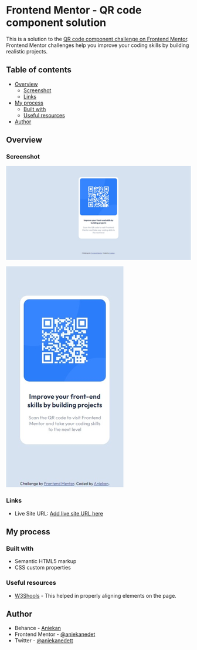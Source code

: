 # Frontend Mentor - QR code component solution

This is a solution to the [QR code component challenge on Frontend Mentor](https://www.frontendmentor.io/challenges/qr-code-component-iux_sIO_H). Frontend Mentor challenges help you improve your coding skills by building realistic projects. 

## Table of contents

- [Overview](#overview)
  - [Screenshot](#screenshot)
  - [Links](#links)
- [My process](#my-process)
  - [Built with](#built-with)
  - [Useful resources](#useful-resources)
- [Author](#author)


## Overview

### Screenshot

![](./images/screenshot.jpeg)

![](./images/screenshot-mobile.jpeg)

### Links
- Live Site URL: [Add live site URL here](https://aniekanedet.github.io/mobile-responsive-qr-code-component/)

## My process

### Built with

- Semantic HTML5 markup
- CSS custom properties


### Useful resources

- [ W3Shools](https://www.w3schools.com/csS/css_align.asp) - This helped in properly aligning elements on the page.


## Author

- Behance - [Aniekan](https://www.behance.net/aniekanedet3)
- Frontend Mentor - [@aniekanedet](https://www.frontendmentor.io/profile/aniekanedet)
- Twitter - [@aniekanedett](https://twitter.com/aniekanedett)




